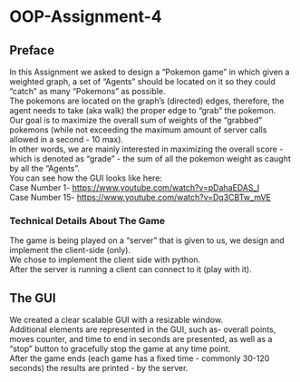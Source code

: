 # OOP-Assignment-4
## Preface


In this Assignment we asked to design a “Pokemon game” in which given a weighted graph,  a set of “Agents” should be located on it so they could “catch” as many “Pokemons” as possible.<br>
The pokemons are located on the graph’s (directed) edges, therefore, the agent needs to take (aka walk) the proper edge to “grab” the pokemon.<br>
Our goal is to maximize the overall sum of weights of the “grabbed” pokemons (while not exceeding the maximum amount of server calls allowed in a second - 10 max).<br>
In other words, we are mainly interested in maximizing the overall score - which is denoted as “grade” - the sum of all the pokemon weight as caught by all the “Agents”. <br>
You can see how the GUI looks like here:<br>
Case Number 1- https://www.youtube.com/watch?v=pDahaEDAS_I <br>
Case Number 15- https://www.youtube.com/watch?v=Dq3CBTw_mVE <br>
 
 ### Technical Details About The Game
 
 The game is being played on a “server” that is given to us, we design and implement the client-side (only).<br>
 We chose to implement the client side with python.<br>
 After the server is running a client can connect to it (play with it).<br>
 
 ## The GUI
 We created a clear scalable GUI with a resizable window.<br>
 Additional elements are represented in the GUI, such as- overall points, moves counter, and time to end in seconds are presented, as well as a “stop” button to gracefully stop the game at any time point.<br>
After the game ends (each game has a fixed time - commonly 30-120 seconds) the results are printed - by the server.

